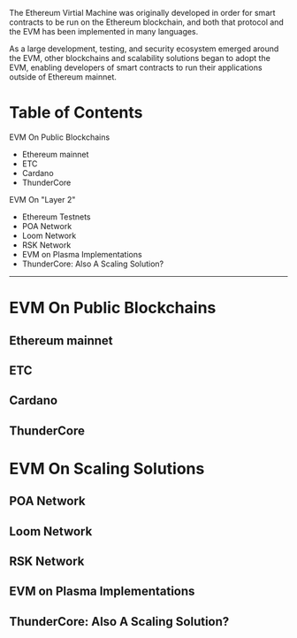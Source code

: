 The Ethereum Virtial Machine was originally developed in order for smart contracts to be run
on the Ethereum blockchain, and both that protocol and the EVM has been implemented in many languages. 

As a large development, testing, and security ecosystem emerged around the EVM, other blockchains
and scalability solutions began to adopt the EVM, enabling developers of smart contracts to run 
their applications outside of Ethereum mainnet.


# Table of Contents

EVM On Public Blockchains
- Ethereum mainnet
- ETC
- Cardano
- ThunderCore

EVM On "Layer 2"
- Ethereum Testnets
- POA Network
- Loom Network
- RSK Network
- EVM on Plasma Implementations
- ThunderCore: Also A Scaling Solution?

---

# EVM On Public Blockchains

## Ethereum mainnet

## ETC

## Cardano

## ThunderCore


# EVM On Scaling Solutions

## POA Network

## Loom Network

## RSK Network

## EVM on Plasma Implementations

## ThunderCore: Also A Scaling Solution?






